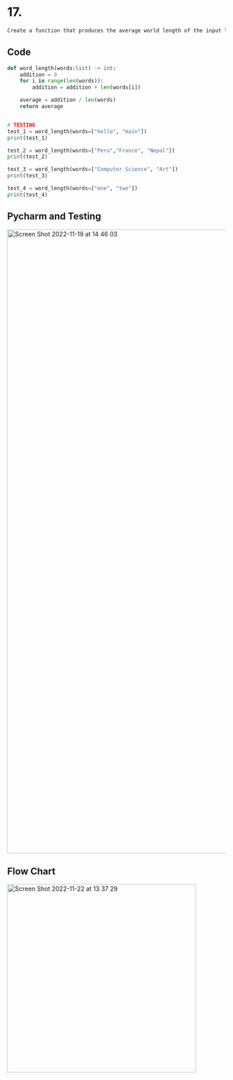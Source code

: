 # 17.
```diff
Create a function that produces the average world length of the input list
```


## Code
```.py
def word_length(words:list) -> int:
    addition = 0
    for i in range(len(words)):
        addition = addition + len(words[i])

    average = addition / len(words)
    return average


# TESTING
test_1 = word_length(words=["hello", "main"])
print(test_1)

test_2 = word_length(words=["Peru","France", "Nepal"])
print(test_2)

test_3 = word_length(words=["Computer Science", "Art"])
print(test_3)

test_4 = word_length(words=["one", "two"])
print(test_4)
```


## Pycharm and Testing
<img width="1440" alt="Screen Shot 2022-11-19 at 14 46 03" src="https://user-images.githubusercontent.com/111941990/202836686-1810d337-94f2-46ad-b26a-906d20c9a775.png">

## Flow Chart
<img width="435" alt="Screen Shot 2022-11-22 at 13 37 29" src="https://user-images.githubusercontent.com/111941990/203222839-637fab33-489c-47ca-8c1a-fdd7efdacb19.png">


